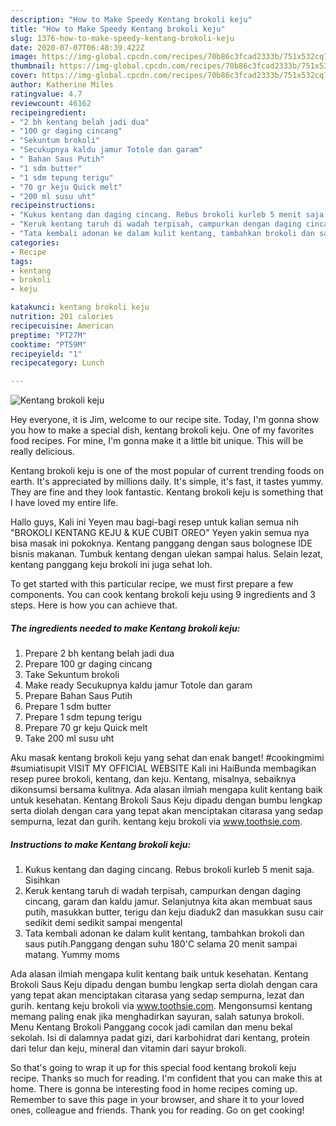 ```yaml
---
description: "How to Make Speedy Kentang brokoli keju"
title: "How to Make Speedy Kentang brokoli keju"
slug: 1376-how-to-make-speedy-kentang-brokoli-keju
date: 2020-07-07T06:48:39.422Z
image: https://img-global.cpcdn.com/recipes/70b86c3fcad2333b/751x532cq70/kentang-brokoli-keju-foto-resep-utama.jpg
thumbnail: https://img-global.cpcdn.com/recipes/70b86c3fcad2333b/751x532cq70/kentang-brokoli-keju-foto-resep-utama.jpg
cover: https://img-global.cpcdn.com/recipes/70b86c3fcad2333b/751x532cq70/kentang-brokoli-keju-foto-resep-utama.jpg
author: Katherine Miles
ratingvalue: 4.7
reviewcount: 46162
recipeingredient:
- "2 bh kentang belah jadi dua"
- "100 gr daging cincang"
- "Sekuntum brokoli"
- "Secukupnya kaldu jamur Totole dan garam"
- " Bahan Saus Putih"
- "1 sdm butter"
- "1 sdm tepung terigu"
- "70 gr keju Quick melt"
- "200 ml susu uht"
recipeinstructions:
- "Kukus kentang dan daging cincang. Rebus brokoli kurleb 5 menit saja. Sisihkan"
- "Keruk kentang taruh di wadah terpisah, campurkan dengan daging cincang, garam dan kaldu jamur. Selanjutnya kita akan membuat saus putih, masukkan butter, terigu dan keju diaduk2 dan masukkan susu cair sedikit demi sedikit sampai mengental"
- "Tata kembali adonan ke dalam kulit kentang, tambahkan brokoli dan saus putih.Panggang dengan suhu 180&#39;C selama 20 menit sampai matang. Yummy moms"
categories:
- Recipe
tags:
- kentang
- brokoli
- keju

katakunci: kentang brokoli keju 
nutrition: 201 calories
recipecuisine: American
preptime: "PT27M"
cooktime: "PT59M"
recipeyield: "1"
recipecategory: Lunch

---
```



![Kentang brokoli keju](https://img-global.cpcdn.com/recipes/70b86c3fcad2333b/751x532cq70/kentang-brokoli-keju-foto-resep-utama.jpg)

Hey everyone, it is Jim, welcome to our recipe site. Today, I'm gonna show you how to make a special dish, kentang brokoli keju. One of my favorites food recipes. For mine, I'm gonna make it a little bit unique. This will be really delicious.

Kentang brokoli keju is one of the most popular of current trending foods on earth. It's appreciated by millions daily. It's simple, it's fast, it tastes yummy. They are fine and they look fantastic. Kentang brokoli keju is something that I have loved my entire life.

Hallo guys, Kali ini Yeyen mau bagi-bagi resep untuk kalian semua nih &#34;BROKOLI KENTANG KEJU &amp; KUE CUBIT OREO&#34; Yeyen yakin semua nya bisa masak ini pokoknya. Kentang panggang dengan saus bolognese IDE bisnis makanan. Tumbuk kentang dengan ulekan sampai halus. Selain lezat, kentang panggang keju brokoli ini juga sehat loh.


To get started with this particular recipe, we must first prepare a few components. You can cook kentang brokoli keju using 9 ingredients and 3 steps. Here is how you can achieve that.

<!--inarticleads1-->

##### The ingredients needed to make Kentang brokoli keju:

1. Prepare 2 bh kentang belah jadi dua
1. Prepare 100 gr daging cincang
1. Take Sekuntum brokoli
1. Make ready Secukupnya kaldu jamur Totole dan garam
1. Prepare  Bahan Saus Putih
1. Prepare 1 sdm butter
1. Prepare 1 sdm tepung terigu
1. Prepare 70 gr keju Quick melt
1. Take 200 ml susu uht


Aku masak kentang brokoli keju yang sehat dan enak banget! #cookingmimi #sumiatisupit VISIT MY OFFICIAL WEBSITE Kali ini HaiBunda membagikan resep puree brokoli, kentang, dan keju. Kentang, misalnya, sebaiknya dikonsumsi bersama kulitnya. Ada alasan ilmiah mengapa kulit kentang baik untuk kesehatan. Kentang Brokoli Saus Keju dipadu dengan bumbu lengkap serta diolah dengan cara yang tepat akan menciptakan citarasa yang sedap sempurna, lezat dan gurih. kentang keju brokoli via www.toothsie.com. 

<!--inarticleads2-->

##### Instructions to make Kentang brokoli keju:

1. Kukus kentang dan daging cincang. Rebus brokoli kurleb 5 menit saja. Sisihkan
1. Keruk kentang taruh di wadah terpisah, campurkan dengan daging cincang, garam dan kaldu jamur. Selanjutnya kita akan membuat saus putih, masukkan butter, terigu dan keju diaduk2 dan masukkan susu cair sedikit demi sedikit sampai mengental
1. Tata kembali adonan ke dalam kulit kentang, tambahkan brokoli dan saus putih.Panggang dengan suhu 180&#39;C selama 20 menit sampai matang. Yummy moms


Ada alasan ilmiah mengapa kulit kentang baik untuk kesehatan. Kentang Brokoli Saus Keju dipadu dengan bumbu lengkap serta diolah dengan cara yang tepat akan menciptakan citarasa yang sedap sempurna, lezat dan gurih. kentang keju brokoli via www.toothsie.com. Mengonsumsi kentang memang paling enak jika menghadirkan sayuran, salah satunya brokoli. Menu Kentang Brokoli Panggang cocok jadi camilan dan menu bekal sekolah. Isi di dalamnya padat gizi, dari karbohidrat dari kentang, protein dari telur dan keju, mineral dan vitamin dari sayur brokoli. 

So that's going to wrap it up for this special food kentang brokoli keju recipe. Thanks so much for reading. I'm confident that you can make this at home. There is gonna be interesting food in home recipes coming up. Remember to save this page in your browser, and share it to your loved ones, colleague and friends. Thank you for reading. Go on get cooking!
